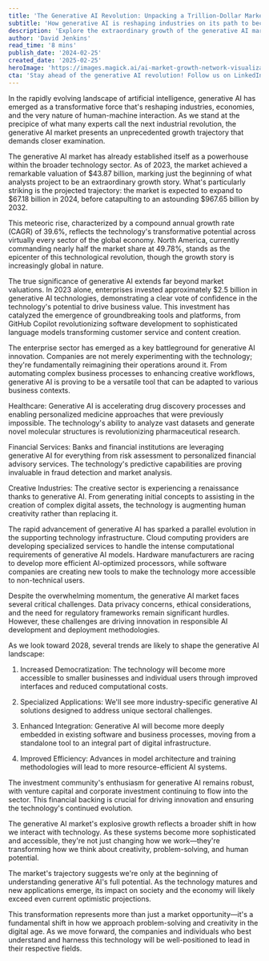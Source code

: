 ```yaml
---
title: 'The Generative AI Revolution: Unpacking a Trillion-Dollar Market Transformation'
subtitle: 'How generative AI is reshaping industries on its path to becoming a trillion-dollar market'
description: 'Explore the extraordinary growth of the generative AI market, projected to reach nearly $1 trillion by 2032. From enterprise adoption to industry-specific applications, discover how this revolutionary technology is reshaping the global economy and creating unprecedented opportunities across sectors.'
author: 'David Jenkins'
read_time: '8 mins'
publish_date: '2024-02-25'
created_date: '2025-02-25'
heroImage: 'https://images.magick.ai/ai-market-growth-network-visualization.jpg'
cta: 'Stay ahead of the generative AI revolution! Follow us on LinkedIn for daily insights, market analysis, and exclusive expert perspectives on the future of AI technology.'
---
```


In the rapidly evolving landscape of artificial intelligence, generative AI has emerged as a transformative force that's reshaping industries, economies, and the very nature of human-machine interaction. As we stand at the precipice of what many experts call the next industrial revolution, the generative AI market presents an unprecedented growth trajectory that demands closer examination.

The generative AI market has already established itself as a powerhouse within the broader technology sector. As of 2023, the market achieved a remarkable valuation of $43.87 billion, marking just the beginning of what analysts project to be an extraordinary growth story. What's particularly striking is the projected trajectory: the market is expected to expand to $67.18 billion in 2024, before catapulting to an astounding $967.65 billion by 2032.

This meteoric rise, characterized by a compound annual growth rate (CAGR) of 39.6%, reflects the technology's transformative potential across virtually every sector of the global economy. North America, currently commanding nearly half the market share at 49.78%, stands as the epicenter of this technological revolution, though the growth story is increasingly global in nature.

The true significance of generative AI extends far beyond market valuations. In 2023 alone, enterprises invested approximately $2.5 billion in generative AI technologies, demonstrating a clear vote of confidence in the technology's potential to drive business value. This investment has catalyzed the emergence of groundbreaking tools and platforms, from GitHub Copilot revolutionizing software development to sophisticated language models transforming customer service and content creation.

The enterprise sector has emerged as a key battleground for generative AI innovation. Companies are not merely experimenting with the technology; they're fundamentally reimagining their operations around it. From automating complex business processes to enhancing creative workflows, generative AI is proving to be a versatile tool that can be adapted to various business contexts.

Healthcare: Generative AI is accelerating drug discovery processes and enabling personalized medicine approaches that were previously impossible. The technology's ability to analyze vast datasets and generate novel molecular structures is revolutionizing pharmaceutical research.

Financial Services: Banks and financial institutions are leveraging generative AI for everything from risk assessment to personalized financial advisory services. The technology's predictive capabilities are proving invaluable in fraud detection and market analysis.

Creative Industries: The creative sector is experiencing a renaissance thanks to generative AI. From generating initial concepts to assisting in the creation of complex digital assets, the technology is augmenting human creativity rather than replacing it.

The rapid advancement of generative AI has sparked a parallel evolution in the supporting technology infrastructure. Cloud computing providers are developing specialized services to handle the intense computational requirements of generative AI models. Hardware manufacturers are racing to develop more efficient AI-optimized processors, while software companies are creating new tools to make the technology more accessible to non-technical users.

Despite the overwhelming momentum, the generative AI market faces several critical challenges. Data privacy concerns, ethical considerations, and the need for regulatory frameworks remain significant hurdles. However, these challenges are driving innovation in responsible AI development and deployment methodologies.

As we look toward 2028, several trends are likely to shape the generative AI landscape:

1. Increased Democratization: The technology will become more accessible to smaller businesses and individual users through improved interfaces and reduced computational costs.

2. Specialized Applications: We'll see more industry-specific generative AI solutions designed to address unique sectoral challenges.

3. Enhanced Integration: Generative AI will become more deeply embedded in existing software and business processes, moving from a standalone tool to an integral part of digital infrastructure.

4. Improved Efficiency: Advances in model architecture and training methodologies will lead to more resource-efficient AI systems.

The investment community's enthusiasm for generative AI remains robust, with venture capital and corporate investment continuing to flow into the sector. This financial backing is crucial for driving innovation and ensuring the technology's continued evolution.

The generative AI market's explosive growth reflects a broader shift in how we interact with technology. As these systems become more sophisticated and accessible, they're not just changing how we work—they're transforming how we think about creativity, problem-solving, and human potential.

The market's trajectory suggests we're only at the beginning of understanding generative AI's full potential. As the technology matures and new applications emerge, its impact on society and the economy will likely exceed even current optimistic projections.

This transformation represents more than just a market opportunity—it's a fundamental shift in how we approach problem-solving and creativity in the digital age. As we move forward, the companies and individuals who best understand and harness this technology will be well-positioned to lead in their respective fields.